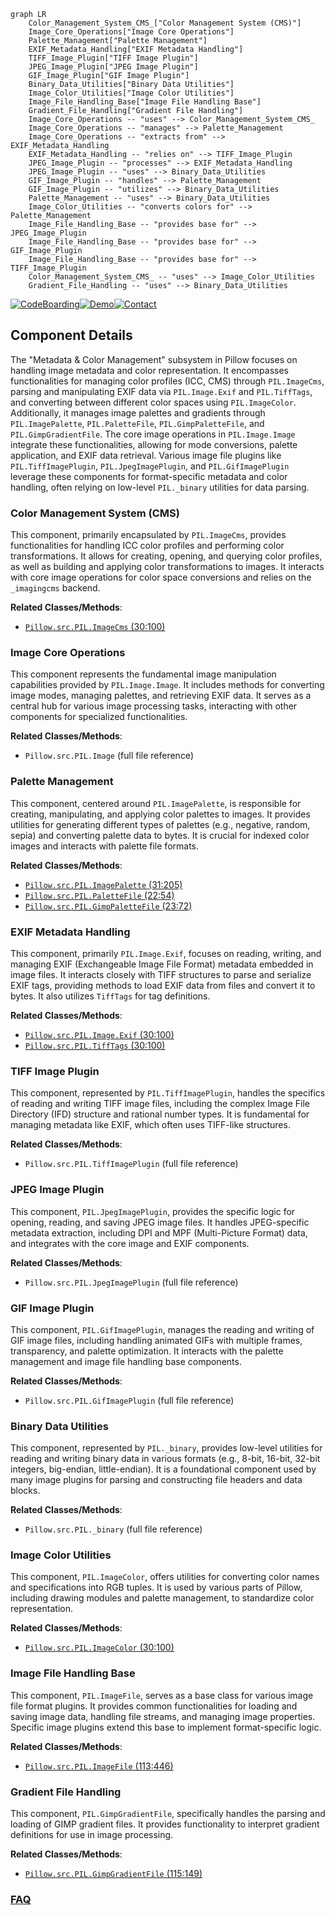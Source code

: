 ```mermaid
graph LR
    Color_Management_System_CMS_["Color Management System (CMS)"]
    Image_Core_Operations["Image Core Operations"]
    Palette_Management["Palette Management"]
    EXIF_Metadata_Handling["EXIF Metadata Handling"]
    TIFF_Image_Plugin["TIFF Image Plugin"]
    JPEG_Image_Plugin["JPEG Image Plugin"]
    GIF_Image_Plugin["GIF Image Plugin"]
    Binary_Data_Utilities["Binary Data Utilities"]
    Image_Color_Utilities["Image Color Utilities"]
    Image_File_Handling_Base["Image File Handling Base"]
    Gradient_File_Handling["Gradient File Handling"]
    Image_Core_Operations -- "uses" --> Color_Management_System_CMS_
    Image_Core_Operations -- "manages" --> Palette_Management
    Image_Core_Operations -- "extracts from" --> EXIF_Metadata_Handling
    EXIF_Metadata_Handling -- "relies on" --> TIFF_Image_Plugin
    JPEG_Image_Plugin -- "processes" --> EXIF_Metadata_Handling
    JPEG_Image_Plugin -- "uses" --> Binary_Data_Utilities
    GIF_Image_Plugin -- "handles" --> Palette_Management
    GIF_Image_Plugin -- "utilizes" --> Binary_Data_Utilities
    Palette_Management -- "uses" --> Binary_Data_Utilities
    Image_Color_Utilities -- "converts colors for" --> Palette_Management
    Image_File_Handling_Base -- "provides base for" --> JPEG_Image_Plugin
    Image_File_Handling_Base -- "provides base for" --> GIF_Image_Plugin
    Image_File_Handling_Base -- "provides base for" --> TIFF_Image_Plugin
    Color_Management_System_CMS_ -- "uses" --> Image_Color_Utilities
    Gradient_File_Handling -- "uses" --> Binary_Data_Utilities
```
[![CodeBoarding](https://img.shields.io/badge/Generated%20by-CodeBoarding-9cf?style=flat-square)](https://github.com/CodeBoarding/CodeBoarding)[![Demo](https://img.shields.io/badge/Try%20our-Demo-blue?style=flat-square)](https://www.codeboarding.org/demo)[![Contact](https://img.shields.io/badge/Contact%20us%20-%20contact@codeboarding.org-lightgrey?style=flat-square)](mailto:contact@codeboarding.org)

## Component Details

The "Metadata & Color Management" subsystem in Pillow focuses on handling image metadata and color representation. It encompasses functionalities for managing color profiles (ICC, CMS) through `PIL.ImageCms`, parsing and manipulating EXIF data via `PIL.Image.Exif` and `PIL.TiffTags`, and converting between different color spaces using `PIL.ImageColor`. Additionally, it manages image palettes and gradients through `PIL.ImagePalette`, `PIL.PaletteFile`, `PIL.GimpPaletteFile`, and `PIL.GimpGradientFile`. The core image operations in `PIL.Image.Image` integrate these functionalities, allowing for mode conversions, palette application, and EXIF data retrieval. Various image file plugins like `PIL.TiffImagePlugin`, `PIL.JpegImagePlugin`, and `PIL.GifImagePlugin` leverage these components for format-specific metadata and color handling, often relying on low-level `PIL._binary` utilities for data parsing.

### Color Management System (CMS)
This component, primarily encapsulated by `PIL.ImageCms`, provides functionalities for handling ICC color profiles and performing color transformations. It allows for creating, opening, and querying color profiles, as well as building and applying color transformations to images. It interacts with core image operations for color space conversions and relies on the `_imagingcms` backend.


**Related Classes/Methods**:

- <a href="https://github.com/python-pillow/Pillow/blob/master/src/PIL/ImageCms.py#L30-L100" target="_blank" rel="noopener noreferrer">`Pillow.src.PIL.ImageCms` (30:100)</a>


### Image Core Operations
This component represents the fundamental image manipulation capabilities provided by `PIL.Image.Image`. It includes methods for converting image modes, managing palettes, and retrieving EXIF data. It serves as a central hub for various image processing tasks, interacting with other components for specialized functionalities.


**Related Classes/Methods**:

- `Pillow.src.PIL.Image` (full file reference)


### Palette Management
This component, centered around `PIL.ImagePalette`, is responsible for creating, manipulating, and applying color palettes to images. It provides utilities for generating different types of palettes (e.g., negative, random, sepia) and converting palette data to bytes. It is crucial for indexed color images and interacts with palette file formats.


**Related Classes/Methods**:

- <a href="https://github.com/python-pillow/Pillow/blob/master/src/PIL/ImagePalette.py#L31-L205" target="_blank" rel="noopener noreferrer">`Pillow.src.PIL.ImagePalette` (31:205)</a>
- <a href="https://github.com/python-pillow/Pillow/blob/master/src/PIL/PaletteFile.py#L22-L54" target="_blank" rel="noopener noreferrer">`Pillow.src.PIL.PaletteFile` (22:54)</a>
- <a href="https://github.com/python-pillow/Pillow/blob/master/src/PIL/GimpPaletteFile.py#L23-L72" target="_blank" rel="noopener noreferrer">`Pillow.src.PIL.GimpPaletteFile` (23:72)</a>


### EXIF Metadata Handling
This component, primarily `PIL.Image.Exif`, focuses on reading, writing, and managing EXIF (Exchangeable Image File Format) metadata embedded in image files. It interacts closely with TIFF structures to parse and serialize EXIF tags, providing methods to load EXIF data from files and convert it to bytes. It also utilizes `TiffTags` for tag definitions.


**Related Classes/Methods**:

- <a href="https://github.com/python-pillow/Pillow/blob/master/src/PIL/Image.py#L30-L100" target="_blank" rel="noopener noreferrer">`Pillow.src.PIL.Image.Exif` (30:100)</a>
- <a href="https://github.com/python-pillow/Pillow/blob/master/src/PIL/TiffTags.py#L30-L100" target="_blank" rel="noopener noreferrer">`Pillow.src.PIL.TiffTags` (30:100)</a>


### TIFF Image Plugin
This component, represented by `PIL.TiffImagePlugin`, handles the specifics of reading and writing TIFF image files, including the complex Image File Directory (IFD) structure and rational number types. It is fundamental for managing metadata like EXIF, which often uses TIFF-like structures.


**Related Classes/Methods**:

- `Pillow.src.PIL.TiffImagePlugin` (full file reference)


### JPEG Image Plugin
This component, `PIL.JpegImagePlugin`, provides the specific logic for opening, reading, and saving JPEG image files. It handles JPEG-specific metadata extraction, including DPI and MPF (Multi-Picture Format) data, and integrates with the core image and EXIF components.


**Related Classes/Methods**:

- `Pillow.src.PIL.JpegImagePlugin` (full file reference)


### GIF Image Plugin
This component, `PIL.GifImagePlugin`, manages the reading and writing of GIF image files, including handling animated GIFs with multiple frames, transparency, and palette optimization. It interacts with the palette management and image file handling base components.


**Related Classes/Methods**:

- `Pillow.src.PIL.GifImagePlugin` (full file reference)


### Binary Data Utilities
This component, represented by `PIL._binary`, provides low-level utilities for reading and writing binary data in various formats (e.g., 8-bit, 16-bit, 32-bit integers, big-endian, little-endian). It is a foundational component used by many image plugins for parsing and constructing file headers and data blocks.


**Related Classes/Methods**:

- `Pillow.src.PIL._binary` (full file reference)


### Image Color Utilities
This component, `PIL.ImageColor`, offers utilities for converting color names and specifications into RGB tuples. It is used by various parts of Pillow, including drawing modules and palette management, to standardize color representation.


**Related Classes/Methods**:

- <a href="https://github.com/python-pillow/Pillow/blob/master/src/PIL/ImageColor.py#L30-L100" target="_blank" rel="noopener noreferrer">`Pillow.src.PIL.ImageColor` (30:100)</a>


### Image File Handling Base
This component, `PIL.ImageFile`, serves as a base class for various image file format plugins. It provides common functionalities for loading and saving image data, handling file streams, and managing image properties. Specific image plugins extend this base to implement format-specific logic.


**Related Classes/Methods**:

- <a href="https://github.com/python-pillow/Pillow/blob/master/src/PIL/ImageFile.py#L113-L446" target="_blank" rel="noopener noreferrer">`Pillow.src.PIL.ImageFile` (113:446)</a>


### Gradient File Handling
This component, `PIL.GimpGradientFile`, specifically handles the parsing and loading of GIMP gradient files. It provides functionality to interpret gradient definitions for use in image processing.


**Related Classes/Methods**:

- <a href="https://github.com/python-pillow/Pillow/blob/master/src/PIL/GimpGradientFile.py#L115-L149" target="_blank" rel="noopener noreferrer">`Pillow.src.PIL.GimpGradientFile` (115:149)</a>




### [FAQ](https://github.com/CodeBoarding/GeneratedOnBoardings/tree/main?tab=readme-ov-file#faq)
